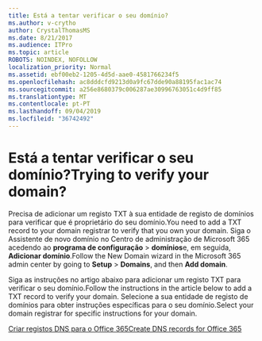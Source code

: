 ```yaml
---
title: Está a tentar verificar o seu domínio?
ms.author: v-crytho
author: CrystalThomasMS
ms.date: 8/21/2017
ms.audience: ITPro
ms.topic: article
ROBOTS: NOINDEX, NOFOLLOW
localization_priority: Normal
ms.assetid: ebf00eb2-1205-4d5d-aae0-4581766234f5
ms.openlocfilehash: ac8dddcfd9213d0a9fc67dde90a88195fac1ac74
ms.sourcegitcommit: a256e8680379c006287ae30996763051c4d9ff85
ms.translationtype: MT
ms.contentlocale: pt-PT
ms.lasthandoff: 09/04/2019
ms.locfileid: "36742492"
---
```

# <a name="trying-to-verify-your-domain"></a><span data-ttu-id="7ae9e-102">Está a tentar verificar o seu domínio?</span><span class="sxs-lookup"><span data-stu-id="7ae9e-102">Trying to verify your domain?</span></span>

<span data-ttu-id="7ae9e-103">Precisa de adicionar um registo TXT à sua entidade de registo de domínios para verificar que é proprietário do seu domínio.</span><span class="sxs-lookup"><span data-stu-id="7ae9e-103">You need to add a TXT record to your domain registrar to verify that you own your domain.</span></span> <span data-ttu-id="7ae9e-104">Siga o Assistente de novo domínio no Centro de administração de Microsoft 365 acedendo ao **programa de configuração** \> **domínios**e, em seguida, **Adicionar domínio**.</span><span class="sxs-lookup"><span data-stu-id="7ae9e-104">Follow the New Domain wizard in the Microsoft 365 admin center by going to **Setup** \> **Domains**, and then **Add domain**.</span></span> 
  
<span data-ttu-id="7ae9e-105">Siga as instruções no artigo abaixo para adicionar um registo TXT para verificar o seu domínio.</span><span class="sxs-lookup"><span data-stu-id="7ae9e-105">Follow the instructions in the article below to add a TXT record to verify your domain.</span></span> <span data-ttu-id="7ae9e-106">Selecione a sua entidade de registo de domínios para obter instruções específicas para o seu domínio.</span><span class="sxs-lookup"><span data-stu-id="7ae9e-106">Select your domain registrar for specific instructions for your domain.</span></span>
  
[<span data-ttu-id="7ae9e-107">Criar registos DNS para o Office 365</span><span class="sxs-lookup"><span data-stu-id="7ae9e-107">Create DNS records for Office 365</span></span>](https://docs.microsoft.com/office365/admin/get-help-with-domains/create-dns-records-at-any-dns-hosting-provider)
  

